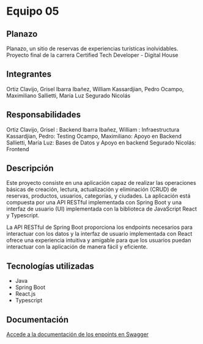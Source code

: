 # Equipo 05

## Planazo
Planazo, un sitio de reservas de experiencias turísticas inolvidables.
Proyecto final de la carrera Certified Tech Developer - Digital House

## Integrantes
Ortiz Clavijo, Grisel
Ibarra Ibañez, William
Kassardjian, Pedro
Ocampo, Maximiliano
Sallietti, María Luz
Segurado Nicolás

## Responsabilidades
Ortiz Clavijo, Grisel : Backend
Ibarra Ibañez, William : Infraestructura
Kassardjian, Pedro: Testing
Ocampo, Maximiliano: Apoyo en Backend
Sallietti, María Luz: Bases de Datos y Apoyo en backend
Segurado Nicolás: Frontend



## Descripción
Este proyecto consiste en una aplicación capaz de realizar las operaciones básicas de creación, lectura, actualización y eliminación (CRUD) de reservas, productos, usuarios, categorías, y ciudades. La aplicación está compuesta por una API RESTful implementada con Spring Boot y una interfaz de usuario (UI) implementada con la biblioteca de JavaScript React y Typescript.

La API RESTful de Spring Boot proporciona los endpoints necesarios para interactuar con los datos y la interfaz de usuario implementada con React ofrece una experiencia intuitiva y amigable para que los usuarios puedan interactuar con la aplicación de manera fácil y eficiente.

## Tecnologías utilizadas

- Java
- Spring Boot
- React.js
- Typescript

## Documentación

 [Accede a la documentación de los enpoints en Swagger](http://3.131.188.166:8080/swagger-ui/index.html )
